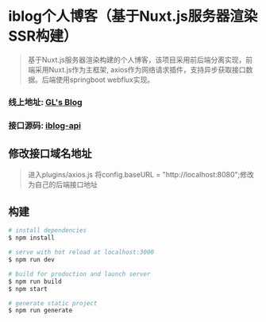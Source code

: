 # iblog个人博客（基于Nuxt.js服务器渲染SSR构建）

> 基于Nuxt.js服务器渲染构建的个人博客，该项目采用前后端分离实现，前端采用Nuxt.js作为主框架, axios作为网络请求插件，支持异步获取接口数据。后端使用springboot webflux实现。

### 线上地址: [GL's Blog](https://gllis.com)
### 接口源码: [iblog-api](https://github.com/gllis/iblog-api)

## 修改接口域名地址
> 进入plugins/axios.js 将config.baseURL = "http://localhost:8080";修改为自己的后端接口地址

## 构建
``` bash
# install dependencies
$ npm install

# serve with hot reload at localhost:3000
$ npm run dev

# build for production and launch server
$ npm run build
$ npm start

# generate static project
$ npm run generate
```
